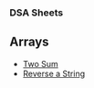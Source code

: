 ### DSA Sheets

## Arrays
- [Two Sum](https://leetcode.com/problems/two-sum/)
- [Reverse a String](https://leetcode.com/problems/reverse-string/)